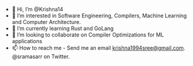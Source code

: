 - 👋 Hi, I’m @Krishna14
- 👀 I’m interested in Software Engineering, Compilers, Machine Learning and Computer Architecture.
- 🌱 I’m currently learning Rust and GoLang
- 💞️ I’m looking to collaborate on Compiler Optimizations for ML applications
- 📫 How to reach me - Send me an email krishna1994sree@gmail.com. @sramasarr on Twitter.

<!---
Krishna14/Krishna14 is a ✨ special ✨ repository because its `README.md` (this file) appears on your GitHub profile.
You can click the Preview link to take a look at your changes.
--->
